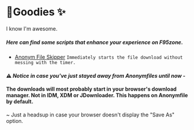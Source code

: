 # 🎉Goodies ✨ 
I know I'm awesome.

##### Here can find some scripts that enhance your experience on F95zone.

- [Anonym File Skipper](https://github.com/Cat-Ling/f95zone-skipper/raw/main/goodies/anonymfile-timerskip.user.js) `Immediately starts the file download without messing with the timer.`
#### ⚠ *Notice in case you've just stayed away from Anonymfiles until now* - 
#### The downloads will most probably start in your browser's download manager. Not in IDM, XDM or JDownloader. This happens on Anonymfile by default. 
~ Just a headsup in case your browser doesn't display the "Save As" option.

